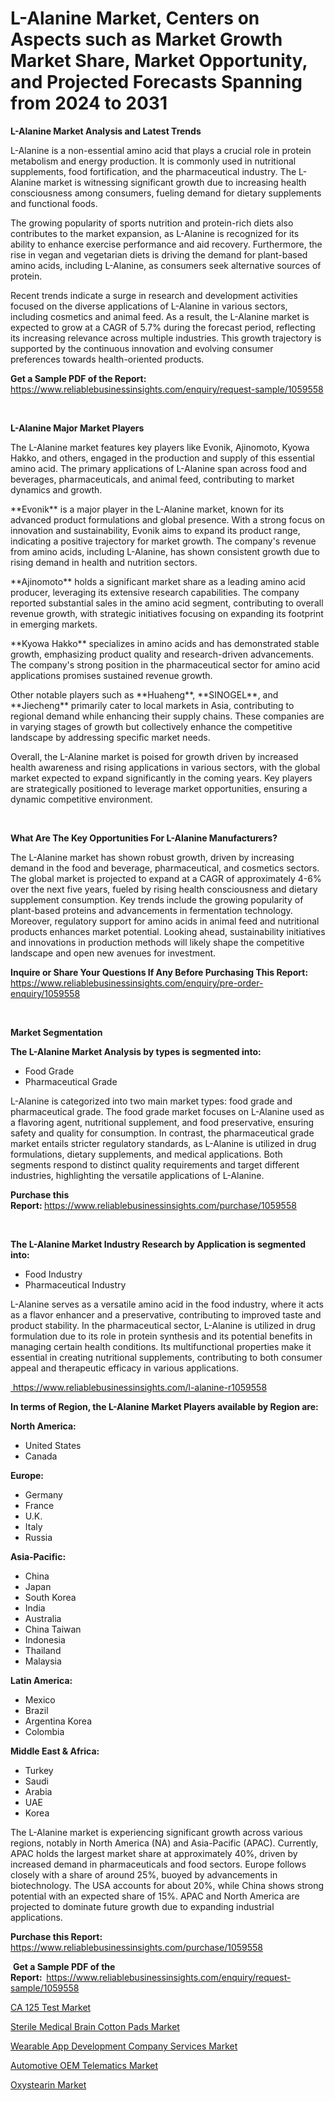 <p><h1>L-Alanine Market, Centers on Aspects such as Market Growth Market Share, Market Opportunity, and Projected Forecasts Spanning from 2024 to 2031</h1></p><p><strong>L-Alanine Market Analysis and Latest Trends</strong></p>
<p><p>L-Alanine is a non-essential amino acid that plays a crucial role in protein metabolism and energy production. It is commonly used in nutritional supplements, food fortification, and the pharmaceutical industry. The L-Alanine market is witnessing significant growth due to increasing health consciousness among consumers, fueling demand for dietary supplements and functional foods. </p><p>The growing popularity of sports nutrition and protein-rich diets also contributes to the market expansion, as L-Alanine is recognized for its ability to enhance exercise performance and aid recovery. Furthermore, the rise in vegan and vegetarian diets is driving the demand for plant-based amino acids, including L-Alanine, as consumers seek alternative sources of protein.</p><p>Recent trends indicate a surge in research and development activities focused on the diverse applications of L-Alanine in various sectors, including cosmetics and animal feed. As a result, the L-Alanine market is expected to grow at a CAGR of 5.7% during the forecast period, reflecting its increasing relevance across multiple industries. This growth trajectory is supported by the continuous innovation and evolving consumer preferences towards health-oriented products.</p></p>
<p><strong>Get a Sample PDF of the Report:&nbsp;</strong> <a href="https://www.reliablebusinessinsights.com/enquiry/request-sample/1059558?utm_campaign=97&utm_medium=2&utm_source=Github&utm_content=ia&utm_term=07122024&utm_id=l-alanine">https://www.reliablebusinessinsights.com/enquiry/request-sample/1059558</a></p>
<p>&nbsp;</p>
<p><strong>L-Alanine Major Market Players</strong></p>
<p><p>The L-Alanine market features key players like Evonik, Ajinomoto, Kyowa Hakko, and others, engaged in the production and supply of this essential amino acid. The primary applications of L-Alanine span across food and beverages, pharmaceuticals, and animal feed, contributing to market dynamics and growth.</p><p>**Evonik** is a major player in the L-Alanine market, known for its advanced product formulations and global presence. With a strong focus on innovation and sustainability, Evonik aims to expand its product range, indicating a positive trajectory for market growth. The company's revenue from amino acids, including L-Alanine, has shown consistent growth due to rising demand in health and nutrition sectors.</p><p>**Ajinomoto** holds a significant market share as a leading amino acid producer, leveraging its extensive research capabilities. The company reported substantial sales in the amino acid segment, contributing to overall revenue growth, with strategic initiatives focusing on expanding its footprint in emerging markets.</p><p>**Kyowa Hakko** specializes in amino acids and has demonstrated stable growth, emphasizing product quality and research-driven advancements. The company's strong position in the pharmaceutical sector for amino acid applications promises sustained revenue growth.</p><p>Other notable players such as **Huaheng**, **SINOGEL**, and **Jiecheng** primarily cater to local markets in Asia, contributing to regional demand while enhancing their supply chains. These companies are in varying stages of growth but collectively enhance the competitive landscape by addressing specific market needs.</p><p>Overall, the L-Alanine market is poised for growth driven by increased health awareness and rising applications in various sectors, with the global market expected to expand significantly in the coming years. Key players are strategically positioned to leverage market opportunities, ensuring a dynamic competitive environment.</p></p>
<p>&nbsp;</p>
<p><strong>What Are The Key Opportunities For L-Alanine Manufacturers?</strong></p>
<p><p>The L-Alanine market has shown robust growth, driven by increasing demand in the food and beverage, pharmaceutical, and cosmetics sectors. The global market is projected to expand at a CAGR of approximately 4-6% over the next five years, fueled by rising health consciousness and dietary supplement consumption. Key trends include the growing popularity of plant-based proteins and advancements in fermentation technology. Moreover, regulatory support for amino acids in animal feed and nutritional products enhances market potential. Looking ahead, sustainability initiatives and innovations in production methods will likely shape the competitive landscape and open new avenues for investment.</p></p>
<p><strong>Inquire or Share Your Questions If Any Before Purchasing This Report:</strong> <a href="https://www.reliablebusinessinsights.com/enquiry/pre-order-enquiry/1059558?utm_campaign=97&utm_medium=2&utm_source=Github&utm_content=ia&utm_term=07122024&utm_id=l-alanine">https://www.reliablebusinessinsights.com/enquiry/pre-order-enquiry/1059558</a></p>
<p>&nbsp;</p>
<p><strong>Market Segmentation</strong></p>
<p><strong>The L-Alanine Market Analysis by types is segmented into:</strong></p>
<p><ul><li>Food Grade</li><li>Pharmaceutical Grade</li></ul></p>
<p><p>L-Alanine is categorized into two main market types: food grade and pharmaceutical grade. The food grade market focuses on L-Alanine used as a flavoring agent, nutritional supplement, and food preservative, ensuring safety and quality for consumption. In contrast, the pharmaceutical grade market entails stricter regulatory standards, as L-Alanine is utilized in drug formulations, dietary supplements, and medical applications. Both segments respond to distinct quality requirements and target different industries, highlighting the versatile applications of L-Alanine.</p></p>
<p><strong>Purchase this Report:&nbsp;</strong><a href="https://www.reliablebusinessinsights.com/purchase/1059558?utm_campaign=97&utm_medium=2&utm_source=Github&utm_content=ia&utm_term=07122024&utm_id=l-alanine">https://www.reliablebusinessinsights.com/purchase/1059558</a></p>
<p>&nbsp;</p>
<p><strong>The L-Alanine Market Industry Research by Application is segmented into:</strong></p>
<p><ul><li>Food Industry</li><li>Pharmaceutical Industry</li></ul></p>
<p><p>L-Alanine serves as a versatile amino acid in the food industry, where it acts as a flavor enhancer and a preservative, contributing to improved taste and product stability. In the pharmaceutical sector, L-Alanine is utilized in drug formulation due to its role in protein synthesis and its potential benefits in managing certain health conditions. Its multifunctional properties make it essential in creating nutritional supplements, contributing to both consumer appeal and therapeutic efficacy in various applications.</p></p>
<p><a href="https://www.reliablebusinessinsights.com/l-alanine-r1059558?utm_campaign=97&utm_medium=2&utm_source=Github&utm_content=ia&utm_term=07122024&utm_id=l-alanine">&nbsp;https://www.reliablebusinessinsights.com/l-alanine-r1059558</a></p>
<p><strong>In terms of Region, the L-Alanine Market Players available by Region are:</strong></p>
<p>
    <p> <strong> North America: </strong>
        <ul>
            <li>United States</li>
            <li>Canada</li>
        </ul>
        </p> 
    <p> <strong> Europe: </strong>
        <ul>
            <li>Germany</li>
            <li>France</li>
            <li>U.K.</li>
            <li>Italy</li>
            <li>Russia</li>
        </ul>
        </p> 
    <p> <strong> Asia-Pacific: </strong>
        <ul>
            <li>China</li>
            <li>Japan</li>
            <li>South Korea</li>
            <li>India</li>
            <li>Australia</li>
            <li>China Taiwan</li>
            <li>Indonesia</li>
            <li>Thailand</li>
            <li>Malaysia</li>
        </ul>
        </p> 
    <p> <strong> Latin America: </strong>
        <ul>
            <li>Mexico</li>
            <li>Brazil</li>
            <li>Argentina Korea</li>
            <li>Colombia</li>
        </ul>
        </p> 
    <p> <strong> Middle East & Africa: </strong>
        <ul>
            <li>Turkey</li>
            <li>Saudi</li>
            <li>Arabia</li>
            <li>UAE</li>
            <li>Korea</li>
        </ul>
    </p>
    </p>
<p><p>The L-Alanine market is experiencing significant growth across various regions, notably in North America (NA) and Asia-Pacific (APAC). Currently, APAC holds the largest market share at approximately 40%, driven by increased demand in pharmaceuticals and food sectors. Europe follows closely with a share of around 25%, buoyed by advancements in biotechnology. The USA accounts for about 20%, while China shows strong potential with an expected share of 15%. APAC and North America are projected to dominate future growth due to expanding industrial applications.</p></p>
<p><strong>Purchase this Report: </strong><a href="https://www.reliablebusinessinsights.com/purchase/1059558?utm_campaign=97&utm_medium=2&utm_source=Github&utm_content=ia&utm_term=07122024&utm_id=l-alanine">https://www.reliablebusinessinsights.com/purchase/1059558</a></p>
<p>&nbsp;<strong>Get a Sample PDF of the Report:&nbsp;&nbsp;</strong><a href="https://www.reliablebusinessinsights.com/enquiry/request-sample/1059558?utm_campaign=97&utm_medium=2&utm_source=Github&utm_content=ia&utm_term=07122024&utm_id=l-alanine">https://www.reliablebusinessinsights.com/enquiry/request-sample/1059558</a></p>
<p><strong></strong></p>
<p><p><a href="https://www.linkedin.com/pulse/ca-125-test-market-report-exploring-growth-trends-revenue-predicted-vsy9f?utm_campaign=97&utm_medium=2&utm_source=Github&utm_content=ia&utm_term=07122024&utm_id=l-alanine">CA 125 Test Market</a></p><p><a href="https://issuu.com/reportprime-2/docs/sterile-medical-brain-cotton-pads-market-size-2030?utm_campaign=97&utm_medium=2&utm_source=Github&utm_content=ia&utm_term=07122024&utm_id=l-alanine">Sterile Medical Brain Cotton Pads Market</a></p><p><a href="https://www.linkedin.com/pulse/report-impact-latest-trends-wearable-app-development-company-tcute?utm_campaign=97&utm_medium=2&utm_source=Github&utm_content=ia&utm_term=07122024&utm_id=l-alanine">Wearable App Development Company Services Market</a></p><p><a href="https://github.com/stephaniwo144/Market-Research-Report-List-1/blob/main/automotive-oem-telematics-market.md?utm_campaign=97&utm_medium=2&utm_source=Github&utm_content=ia&utm_term=07122024&utm_id=l-alanine">Automotive OEM Telematics Market</a></p><p><a href="https://issuu.com/reportprime-2/docs/oxystearin-market-size-2030.pptx?utm_campaign=97&utm_medium=2&utm_source=Github&utm_content=ia&utm_term=07122024&utm_id=l-alanine">Oxystearin Market</a></p></p>